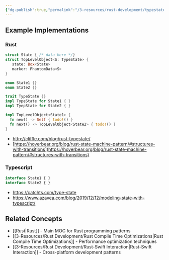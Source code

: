 ```yaml
---
{"dg-publish":true,"permalink":"/3-resources/rust-development/typestate/","tags":["☢️_Atomic","🌲_Evergreen","🔧_Technical"],"updated":"2025-10-20T07:52:10.729-07:00"}
---
```



## Example Implementations

### Rust

```rust
struct State { /* data here */}
struct TopLevelObject<S: TypeState> {
   state: Box<State>
   marker: PhantomData<S>
}

enum State1 {}
enum State2 {}

trait TypeState {}
impl TypeState for State1 { }
impl TyepState for State2 { }

impl TopLevelObject<State1> {
  fn new() -> Self { todo!() }
  fn next() -> TopLevelObject<State2> { todo!() }
}
```

- http://cliffle.com/blog/rust-typestate/
- [https://hoverbear.org/blog/rust-state-machine-pattern/#structures-with-transitions](https://hoverbear.org/blog/rust-state-machine-pattern/#structures-with-transitions)

### Typescript

```typescript
interface State1 { }
interface State2 { }


```

- https://catchts.com/type-state
- https://www.azavea.com/blog/2019/12/12/modeling-state-with-typescript/

## Related Concepts
- [[Rust\|Rust]] - Main MOC for Rust programming patterns
- [[3-Resources/Rust Development/Rust Compile Time Optimizations\|Rust Compile Time Optimizations]] - Performance optimization techniques
- [[3-Resources/Rust Development/Rust-Swift Interaction\|Rust-Swift Interaction]] - Cross-platform development patterns
